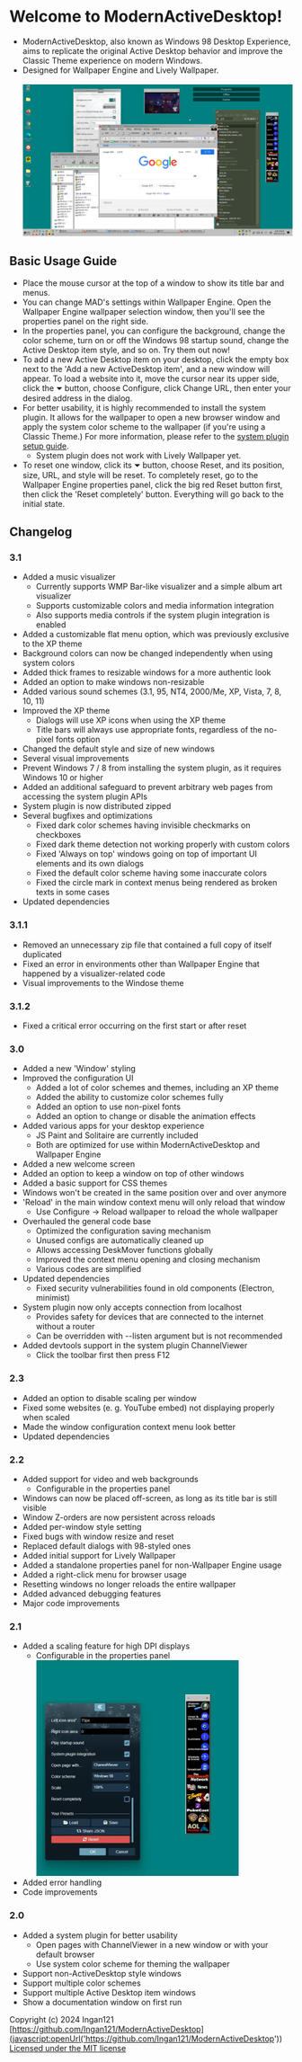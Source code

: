 # Welcome to ModernActiveDesktop!
* ModernActiveDesktop, also known as Windows 98 Desktop Experience, aims to replicate the original Active Desktop behavior and improve the Classic Theme experience on modern Windows.
* Designed for Wallpaper Engine and Lively Wallpaper.
<br><br><img src="images/screenshot.png" width="480px" height="270px" title="Screenshot">

## Basic Usage Guide
* Place the mouse cursor at the top of a window to show its title bar and menus.
* You can change MAD's settings within Wallpaper Engine. Open the Wallpaper Engine wallpaper selection window, then you'll see the properties panel on the right side.
* In the properties panel, you can configure the background, change the color scheme, turn on or off the Windows 98 startup sound, change the Active Desktop item style, and so on. Try them out now!
* To add a new Active Desktop item on your desktop, click the empty box next to the 'Add a new ActiveDesktop item', and a new window will appear. To load a website into it, move the cursor near its upper side, click the ⏷ button, choose Configure, click Change URL, then enter your desired address in the dialog.
* For better usability, it is highly recommended to install the system plugin. It allows for the wallpaper to open a new browser window and apply the system color scheme to the wallpaper (if you're using a Classic Theme.) For more information, please refer to the [system plugin setup guide](?src=SysplugSetupGuide.md&showbackbtn=1).
    * System plugin does not work with Lively Wallpaper yet.
* To reset one window, click its ⏷ button, choose Reset, and its position, size, URL, and style will be reset. To completely reset, go to the Wallpaper Engine properties panel, click the big red Reset button first, then click the 'Reset completely' button. Everything will go back to the initial state.

## Changelog

### 3.1
* Added a music visualizer
    * Currently supports WMP Bar-like visualizer and a simple album art visualizer
    * Supports customizable colors and media information integration
    * Also supports media controls if the system plugin integration is enabled
* Added a customizable flat menu option, which was previously exclusive to the XP theme
* Background colors can now be changed independently when using system colors
* Added thick frames to resizable windows for a more authentic look
* Added an option to make windows non-resizable
* Added various sound schemes (3.1, 95, NT4, 2000/Me, XP, Vista, 7, 8, 10, 11)
* Improved the XP theme
    * Dialogs will use XP icons when using the XP theme
    * Title bars will always use appropriate fonts, regardless of the no-pixel fonts option
* Changed the default style and size of new windows
* Several visual improvements
* Prevent Windows 7 / 8 from installing the system plugin, as it requires Windows 10 or higher
* Added an additional safeguard to prevent arbitrary web pages from accessing the system plugin APIs
* System plugin is now distributed zipped
* Several bugfixes and optimizations
    * Fixed dark color schemes having invisible checkmarks on checkboxes
    * Fixed dark theme detection not working properly with custom colors
    * Fixed 'Always on top' windows going on top of important UI elements and its own dialogs
    * Fixed the default color scheme having some inaccurate colors
    * Fixed the circle mark in context menus being rendered as broken texts in some cases
* Updated dependencies

### 3.1.1
* Removed an unnecessary zip file that contained a full copy of itself duplicated
* Fixed an error in environments other than Wallpaper Engine that happened by a visualizer-related code
* Visual improvements to the Windose theme

### 3.1.2
* Fixed a critical error occurring on the first start or after reset

### 3.0
* Added a new 'Window' styling
* Improved the configuration UI
    * Added a lot of color schemes and themes, including an XP theme
    * Added the ability to customize color schemes fully
    * Added an option to use non-pixel fonts
    * Added an option to change or disable the animation effects
* Added various apps for your desktop experience
    * JS Paint and Solitaire are currently included
    * Both are optimized for use within ModernActiveDesktop and Wallpaper Engine
* Added a new welcome screen
* Added an option to keep a window on top of other windows
* Added a basic support for CSS themes
* Windows won't be created in the same position over and over anymore
* 'Reload' in the main window context menu will only reload that window
    * Use Configure -> Reload wallpaper to reload the whole wallpaper
* Overhauled the general code base
    * Optimized the configuration saving mechanism
    * Unused configs are automatically cleaned up
    * Allows accessing DeskMover functions globally
    * Improved the context menu opening and closing mechanism
    * Various codes are simplified
* Updated dependencies
    * Fixed security vulnerabilities found in old components (Electron, minimist)
* System plugin now only accepts connection from localhost
    * Provides safety for devices that are connected to the internet without a router
    * Can be overridden with --listen argument but is not recommended
* Added devtools support in the system plugin ChannelViewer
    * Click the toolbar first then press F12

### 2.3
* Added an option to disable scaling per window
* Fixed some websites (e. g. YouTube embed) not displaying properly when scaled
* Made the window configuration context menu look better
* Updated dependencies

### 2.2
* Added support for video and web backgrounds
    * Configurable in the properties panel
* Windows can now be placed off-screen, as long as its title bar is still visible
* Window Z-orders are now persistent across reloads
* Added per-window style setting
* Fixed bugs with window resize and reset
* Replaced default dialogs with 98-styled ones
* Added initial support for Lively Wallpaper
* Added a standalone properties panel for non-Wallpaper Engine usage
* Added a right-click menu for browser usage
* Resetting windows no longer reloads the entire wallpaper
* Added advanced debugging features
* Major code improvements

### 2.1
* Added a scaling feature for high DPI displays
    * Configurable in the properties panel
<br><img src="images/MADScale.webp" width="360px" height="384px" title="Scaling screenshot">
* Added error handling
* Code improvements

### 2.0
* Added a system plugin for better usability
    * Open pages with ChannelViewer in a new window or with your default browser
    * Use system color scheme for theming the wallpaper
* Support non-ActiveDesktop style windows
* Support multiple color schemes
* Support multiple Active Desktop item windows
* Show a documentation window on first run

Copyright (c) 2024 Ingan121  
[https://github.com/Ingan121/ModernActiveDesktop](javascript:openUrl('https://github.com/Ingan121/ModernActiveDesktop'))  
[Licensed under the MIT license](?src=../license.txt&showbackbtn=1)